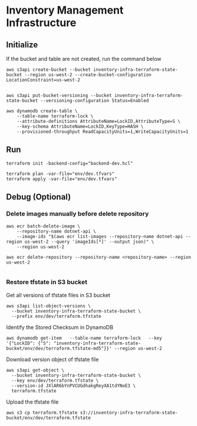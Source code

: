 # Inventory Management Infrastructure



## Initialize

If the bucket and table are not created, run the command below

```
aws s3api create-bucket --bucket inventory-infra-terraform-state-bucket --region us-west-2 --create-bucket-configuration LocationConstraint=us-west-2


aws s3api put-bucket-versioning --bucket inventory-infra-terraform-state-bucket --versioning-configuration Status=Enabled

aws dynamodb create-table \
    --table-name terraform-lock \
    --attribute-definitions AttributeName=LockID,AttributeType=S \
    --key-schema AttributeName=LockID,KeyType=HASH \
    --provisioned-throughput ReadCapacityUnits=1,WriteCapacityUnits=1
```

## Run

```
terraform init -backend-config="backend-dev.hcl"

terraform plan -var-file="env/dev.tfvars"
terraform apply -var-file="env/dev.tfvars"

```
## Debug (Optional)

### Delete images manually before delete repository
```
aws ecr batch-delete-image \
    --repository-name dotnet-api \
    --image-ids "$(aws ecr list-images --repository-name dotnet-api --region us-west-2 --query 'imageIds[*]' --output json)" \
    --region us-west-2

aws ecr delete-repository --repository-name <repository-name> --region us-west-2


```
### Restore tfstate in S3 bucket

Get all versions of tfstate files in S3 bucket
```
aws s3api list-object-versions \
  --bucket inventory-infra-terraform-state-bucket \
  --prefix env/dev/terraform.tfstate

```

Identify the Stored Checksum in DynamoDB 

```
aws dynamodb get-item   --table-name terraform-lock   --key '{"LockID": {"S": "inventory-infra-terraform-state-bucket/env/dev/terraform.tfstate-md5"}}' --region us-west-2
```

Download version object of tfstate file

```
aws s3api get-object \
  --bucket inventory-infra-terraform-state-bucket \
  --key env/dev/terraform.tfstate \
  --version-id JXlAR6bYnPVCUGdhakgReyXA1tdYNoE3 \
  terraform.tfstate
```

Upload the tfstate file

```
aws s3 cp terraform.tfstate s3://inventory-infra-terraform-state-bucket/env/dev/terraform.tfstate

```